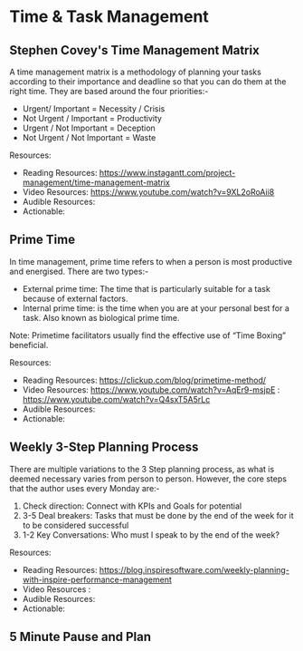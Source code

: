 # Time & Task Management

## Stephen Covey's Time Management Matrix

A time management matrix is a methodology of planning your tasks according to their importance and deadline so that you can do them at the right time. They are based around the four priorities:-

 - Urgent/ Important = Necessity / Crisis
 - Not Urgent / Important = Productivity
 - Urgent / Not Important = Deception
 - Not Urgent / Not Important = Waste

Resources: 
- Reading Resources: https://www.instagantt.com/project-management/time-management-matrix
- Video Resources: https://www.youtube.com/watch?v=9XL2oRoAii8
- Audible Resources:
- Actionable: 


## Prime Time

In time management, prime time refers to when a person is most productive and energised. There are two types:-

 - External prime time: The time that is particularly suitable for a task because of external factors.
 - Internal prime time: is the time when you are at your personal best for a task. Also known as biological prime time.

Note: Primetime facilitators usually find the effective use of “Time Boxing” beneficial.  

Resources: 
- Reading Resources: https://clickup.com/blog/primetime-method/
- Video Resources: https://www.youtube.com/watch?v=AqEr9-msjpE
                : https://www.youtube.com/watch?v=Q4sxT5A5rLc
- Audible Resources:
- Actionable: 


## Weekly 3-Step Planning Process

There are multiple variations to the 3 Step planning process, as what is deemed necessary varies from person to person. However, the core steps that the author uses every Monday are:- 

1. Check direction: Connect with KPIs and Goals for potential
2. 3-5 Deal breakers: Tasks that must be done by the end of the week for it to be considered successful
3. 1-2 Key Conversations: Who must I speak to by the end of the week? 

Resources: 
- Reading Resources: https://blog.inspiresoftware.com/weekly-planning-with-inspire-performance-management
- Video Resources :
- Audible Resources:
- Actionable: 

## 5 Minute Pause and Plan


